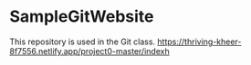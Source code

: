 # SampleGitWebsite
This repository is used in the Git class.
https://thriving-kheer-8f7556.netlify.app/project0-master/indexh
